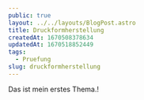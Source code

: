 ```yaml
---
public: true
layout: ../../layouts/BlogPost.astro
title: Druckformherstellung
createdAt: 1670508378634
updatedAt: 1670518852449
tags:
  - Pruefung
slug: druckformherstellung
---
```


Das ist mein erstes Thema.!